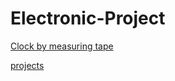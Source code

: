 # Electronic-Project
[Clock by measuring tape](https://github.com/Ankit017-c/Electronic-Projects/blob/master/1)

[projects](https://github.com/Ankit017-c/Electronic-Projects/blob/master/elecprojects.md)

